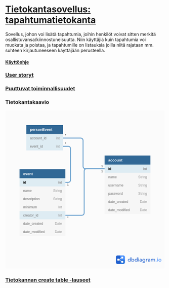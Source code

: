 # [Tietokantasovellus: tapahtumatietokanta](https://lit-eventdb.herokuapp.com/)

Sovellus, johon voi lisätä tapahtumia, joihin henkilöt voivat sitten merkitä osallistuvansa/kiinnostuneisuutta. Niin käyttäjiä kuin tapahtumia voi muokata ja poistaa, ja tapahtumille on listauksia joilla niitä rajataan mm. suhteen kirjautuneeseen käyttäjään perusteella.

#### [Käyttöohje](dokumentaatio/kayttohje.md)

### [User storyt](dokumentaatio/userstories.md)

### [Puuttuvat toiminnallisuudet](dokumentaatio/puuttuvat.md)

### Tietokantakaavio

![kuva tietokantakaaviosta](dokumentaatio/kuvat/tapahtumatietokanta.png)


### [Tietokannan create table -lauseet](dokumentaatio/createlauseet.md)
